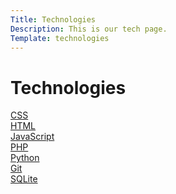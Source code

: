```yaml
---
Title: Technologies
Description: This is our tech page.
Template: technologies
---
```


Technologies
=========

<div class="box CSS">
    <a href="%base_url%?technology/sub/css">CSS</a>
</div>
<div class="box HTML">
    <a href="%base_url%?technology/sub/html">HTML</a>
</div>
<div class="box JavaScript">
    <a href="%base_url%?technology/sub/javascript">JavaScript</a>
</div>
<div class="box PHP">
    <a href="%base_url%?technology/sub/php">PHP</a>
</div>
<div class="box Python">
    <a href="%base_url%?technology/sub/python">Python</a>
</div>
<div class="box Git">
    <a href="%base_url%?technology/sub/git">Git</a>
</div>
<div class="box SQLite">
    <a href="%base_url%?technology/sub/sqlite">SQLite</a>
</div>
